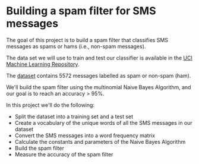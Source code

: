 # Building a spam filter for SMS messages

The goal of this project is to build a spam filter that classifies SMS messages as spams or hams (i.e., non-spam messages).

The data set we will use to train and test our classifier is available in the [UCI Machine Learning Repository](https://archive.ics.uci.edu/ml/datasets/sms+spam+collection).

The [dataset](https://archive.ics.uci.edu/ml/datasets/sms+spam+collection) contains 5572 messages labelled as spam or non-spam (ham). 

We'll build the spam filter using the multinomial Naive Bayes Algorithm, and our goal is to reach an accuracy > 95%.

In this project we'll do the following:
- Split the dataset into a training set and a test set
- Create a vocabulary of the unique words of all the SMS messages in our dataset
- Convert the SMS messages into a word frequency matrix
- Calculate the constants and parameters of the Naive Bayes Algorithm
- Build the spam filter
- Measure the accuracy of the spam filter
